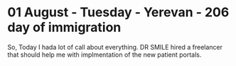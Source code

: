 # 01 August - Tuesday - Yerevan - 206 day of immigration

So, Today I hada lot of call about everything. DR SMILE hired a freelancer that should help me with implmentation of the new patient portals.